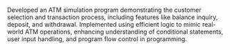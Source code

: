 Developed an ATM simulation program demonstrating the customer selection and transaction process, including features like balance inquiry, deposit, and withdrawal. Implemented using efficient logic to mimic real-world ATM operations, enhancing understanding of conditional statements, user input handling, and program flow control in programming.

